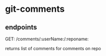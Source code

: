 # git-comments

## endpoints

GET: /comments/:userName:/:reponame:

returns list of comments for comments on repo